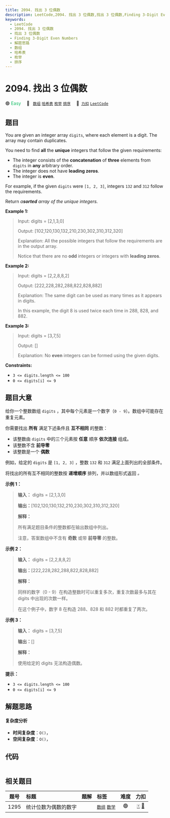 ```yaml
---
title: 2094. 找出 3 位偶数
description: LeetCode,2094. 找出 3 位偶数,找出 3 位偶数,Finding 3-Digit Even Numbers,解题思路,数组,哈希表,枚举,排序
keywords:
  - LeetCode
  - 2094. 找出 3 位偶数
  - 找出 3 位偶数
  - Finding 3-Digit Even Numbers
  - 解题思路
  - 数组
  - 哈希表
  - 枚举
  - 排序
---
```


# 2094. 找出 3 位偶数

🟢 <font color=#15bd66>Easy</font>&emsp; 🔖&ensp; [`数组`](/tag/array.md) [`哈希表`](/tag/hash-table.md) [`枚举`](/tag/enumeration.md) [`排序`](/tag/sorting.md)&emsp; 🔗&ensp;[`力扣`](https://leetcode.cn/problems/finding-3-digit-even-numbers) [`LeetCode`](https://leetcode.com/problems/finding-3-digit-even-numbers)

## 题目

You are given an integer array `digits`, where each element is a digit. The
array may contain duplicates.

You need to find **all** the **unique** integers that follow the given
requirements:

  * The integer consists of the **concatenation** of **three** elements from `digits` in **any** arbitrary order.
  * The integer does not have **leading zeros**.
  * The integer is **even**.

For example, if the given `digits` were `[1, 2, 3]`, integers `132` and `312`
follow the requirements.

Return _a**sorted** array of the unique integers._



**Example 1:**

> Input: digits = [2,1,3,0]
> 
> Output: [102,120,130,132,210,230,302,310,312,320]
> 
> Explanation: All the possible integers that follow the requirements are in the output array. 
> 
> Notice that there are no **odd** integers or integers with **leading zeros**.

**Example 2:**

> Input: digits = [2,2,8,8,2]
> 
> Output: [222,228,282,288,822,828,882]
> 
> Explanation: The same digit can be used as many times as it appears in digits. 
> 
> In this example, the digit 8 is used twice each time in 288, 828, and 882. 

**Example 3:**

> Input: digits = [3,7,5]
> 
> Output: []
> 
> Explanation: No **even** integers can be formed using the given digits.

**Constraints:**

  * `3 <= digits.length <= 100`
  * `0 <= digits[i] <= 9`


## 题目大意

给你一个整数数组 `digits` ，其中每个元素是一个数字（`0 - 9`）。数组中可能存在重复元素。

你需要找出 **所有** 满足下述条件且 **互不相同** 的整数：

  * 该整数由 `digits` 中的三个元素按 **任意** 顺序 **依次连接** 组成。
  * 该整数不含 **前导零**
  * 该整数是一个 **偶数**

例如，给定的 `digits` 是 `[1, 2, 3]` ，整数 `132` 和 `312` 满足上面列出的全部条件。

将找出的所有互不相同的整数按 **递增顺序** 排列，并以数组形式返回 _。_



**示例 1：**

> 
> 
> 
> 
> 
> **输入：** digits = [2,1,3,0]
> 
> **输出：**[102,120,130,132,210,230,302,310,312,320]
> 
> **解释：**
> 
> 所有满足题目条件的整数都在输出数组中列出。 
> 
> 注意，答案数组中不含有 **奇数** 或带 **前导零** 的整数。

**示例 2：**

> 
> 
> 
> 
> 
> **输入：** digits = [2,2,8,8,2]
> 
> **输出：**[222,228,282,288,822,828,882]
> 
> **解释：**
> 
> 同样的数字（0 - 9）在构造整数时可以重复多次，重复次数最多与其在 digits 中出现的次数一样。 
> 
> 在这个例子中，数字 8 在构造 288、828 和 882 时都重复了两次。 
> 
> 

**示例 3：**

> 
> 
> 
> 
> 
> **输入：** digits = [3,7,5]
> 
> **输出：**[]
> 
> **解释：**
> 
> 使用给定的 digits 无法构造偶数。
> 
> 



**提示：**

  * `3 <= digits.length <= 100`
  * `0 <= digits[i] <= 9`


## 解题思路

#### 复杂度分析

- **时间复杂度**：`O()`，
- **空间复杂度**：`O()`，

## 代码

```javascript

```

## 相关题目

<!-- prettier-ignore -->
| 题号 | 标题 | 题解 | 标签 | 难度 | 力扣 |
| :------: | :------ | :------: | :------ | :------: | :------: |
| 1295 | 统计位数为偶数的数字 |  |  [`数组`](/tag/array.md) [`数学`](/tag/math.md) | 🟢 | [🀄️](https://leetcode.cn/problems/find-numbers-with-even-number-of-digits) [🔗](https://leetcode.com/problems/find-numbers-with-even-number-of-digits) |